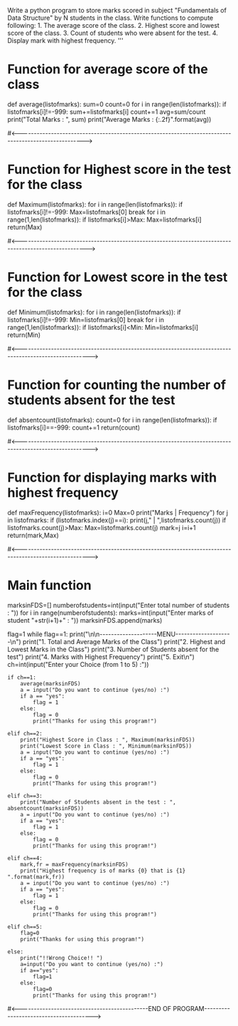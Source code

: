 Write a python program to store marks scored in subject "Fundamentals of Data Structure" by
                         N students in the class. Write functions to compute following:
                         1. The average score of the class.
                         2. Highest score and lowest score of the class.
                         3. Count of students who were absent for the test.
                         4. Display mark with highest frequency.
'''


# Function for average score of the class

def average(listofmarks):
    sum=0
    count=0
    for i in range(len(listofmarks)):
        if listofmarks[i]!=-999:
            sum+=listofmarks[i]
            count+=1
    avg=sum/count
    print("Total Marks : ", sum)
    print("Average Marks : {:.2f}".format(avg))

#<----------------------------------------------------------------------------------------------------->

# Function for Highest score in the test for the class

def Maximum(listofmarks):
    for i in range(len(listofmarks)):
        if listofmarks[i]!=-999:
            Max=listofmarks[0]
            break
    for i in range(1,len(listofmarks)):
        if listofmarks[i]>Max:
            Max=listofmarks[i]
    return(Max)

#<------------------------------------------------------------------------------------------------------>

# Function for Lowest score in the test for the class

def Minimum(listofmarks):
    for i in range(len(listofmarks)):
        if listofmarks[i]!=-999:
            Min=listofmarks[0]
            break
    for i in range(1,len(listofmarks)):
        if listofmarks[i]<Min:
            Min=listofmarks[i]
    return(Min)

#<------------------------------------------------------------------------------------------------------->

# Function for counting the number of students absent for the test

def absentcount(listofmarks):
    count=0
    for i in range(len(listofmarks)):
        if listofmarks[i]==-999:
            count+=1
    return(count)

#<------------------------------------------------------------------------------------------------------->

# Function for displaying marks with highest frequency
def maxFrequency(listofmarks):
    i=0
    Max=0
    print("Marks  |  Frequency")
    for j in listofmarks:
        if (listofmarks.index(j)==i):
            print(j,"    |  ",listofmarks.count(j))
            if listofmarks.count(j)>Max:
                Max=listofmarks.count(j)
                mark=j
        i=i+1
    return(mark,Max)


#<------------------------------------------------------------------------------------------------------->

# Main function

marksinFDS=[]
numberofstudents=int(input("Enter total number of students : "))
for i in range(numberofstudents):
    marks=int(input("Enter marks of student "+str(i+1)+" : "))
    marksinFDS.append(marks)

flag=1
while flag==1:
    print("\n\n--------------------MENU--------------------\n")
    print("1. Total and Average Marks of the Class")
    print("2. Highest and Lowest Marks in the Class")
    print("3. Number of Students absent for the test")
    print("4. Marks with Highest Frequency")
    print("5. Exit\n")
    ch=int(input("Enter your Choice (from 1 to 5) :"))

    if ch==1:
        average(marksinFDS)
        a = input("Do you want to continue (yes/no) :")
        if a == "yes":
            flag = 1
        else:
            flag = 0
            print("Thanks for using this program!")

    elif ch==2:
        print("Highest Score in Class : ", Maximum(marksinFDS))
        print("Lowest Score in Class : ", Minimum(marksinFDS))
        a = input("Do you want to continue (yes/no) :")
        if a == "yes":
            flag = 1
        else:
            flag = 0
            print("Thanks for using this program!")

    elif ch==3:
        print("Number of Students absent in the test : ", absentcount(marksinFDS))
        a = input("Do you want to continue (yes/no) :")
        if a == "yes":
            flag = 1
        else:
            flag = 0
            print("Thanks for using this program!")

    elif ch==4:
        mark,fr = maxFrequency(marksinFDS)
        print("Highest frequency is of marks {0} that is {1} ".format(mark,fr))
        a = input("Do you want to continue (yes/no) :")
        if a == "yes":
            flag = 1
        else:
            flag = 0
            print("Thanks for using this program!")

    elif ch==5:
        flag=0
        print("Thanks for using this program!")

    else:
        print("!!Wrong Choice!! ")
        a=input("Do you want to continue (yes/no) :")
        if a=="yes":
            flag=1
        else:
            flag=0
            print("Thanks for using this program!")

#<---------------------------------------------END OF PROGRAM--------------------------------------->




